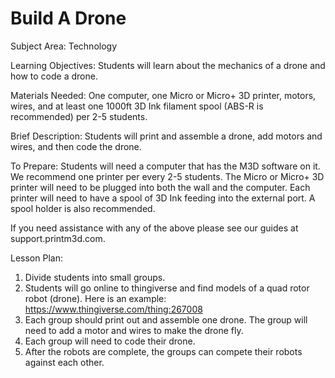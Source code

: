 # Build A Drone

Subject Area: Technology

Learning Objectives: Students will learn about the mechanics of a drone and how to code a drone. 

Materials Needed: One computer, one Micro or Micro+ 3D printer, motors, wires, and at least one 1000ft 3D Ink filament spool \(ABS-R is recommended\) per 2-5 students. 

Brief Description: Students will print and assemble a drone, add motors and wires, and then code the drone. 

To Prepare: Students will need a computer that has the M3D software on it. We recommend one printer per every 2-5 students. The Micro or Micro+ 3D printer will need to be plugged into both the wall and the computer. Each printer will need to have a spool of 3D Ink feeding into the external port. A spool holder is also recommended. 

If you need assistance with any of the above please see our guides at support.printm3d.com. 

Lesson Plan: 

1. Divide students into small groups.   
2. Students will go online to thingiverse and find models of a quad rotor robot \(drone\). Here is an example: https://www.thingiverse.com/thing:267008  
3. Each group should print out and assemble one drone. The group will need to add a motor and wires to make the drone fly.   
4. Each group will need to code their drone.   
5. After the robots are complete, the groups can compete their robots against each other. 


